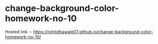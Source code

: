 # change-background-color-homework-no-10

Hosted link :- https://rohitdhawale07.github.io/change-background-color-homework-no-10/

